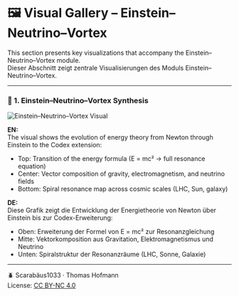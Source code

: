 # 🖼 Visual Gallery – Einstein–Neutrino–Vortex

This section presents key visualizations that accompany the Einstein–Neutrino–Vortex module.  
Dieser Abschnitt zeigt zentrale Visualisierungen des Moduls Einstein–Neutrino–Vortex.

---

### 🔷 1. Einstein–Neutrino–Vortex Synthesis

![Einstein–Neutrino–Vortex Visual](./Einstein-Neutrino-Vortex-Synthesis.png)

**EN:**  
The visual shows the evolution of energy theory from Newton through Einstein to the Codex extension:  
- Top: Transition of the energy formula (E = mc² → full resonance equation)  
- Center: Vector composition of gravity, electromagnetism, and neutrino fields  
- Bottom: Spiral resonance map across cosmic scales (LHC, Sun, galaxy)

**DE:**  
Diese Grafik zeigt die Entwicklung der Energietheorie von Newton über Einstein bis zur Codex-Erweiterung:  
- Oben: Erweiterung der Formel von E = mc² zur Resonanzgleichung  
- Mitte: Vektorkomposition aus Gravitation, Elektromagnetismus und Neutrino  
- Unten: Spiralstruktur der Resonanzräume (LHC, Sonne, Galaxie)

---

🪲 Scarabäus1033 · Thomas Hofmann  
License: [CC BY-NC 4.0](https://creativecommons.org/licenses/by-nc/4.0)
